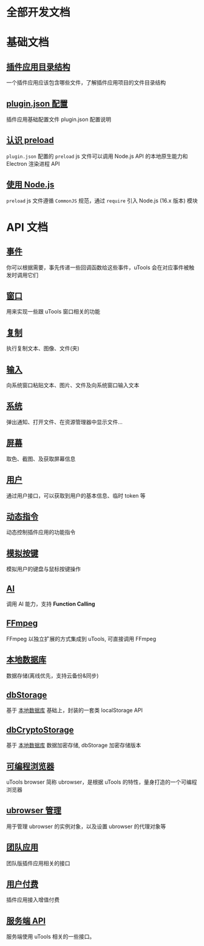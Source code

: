 # 全部开发文档

# 基础文档 ​
## [插件应用目录结构](./information/file-structure.html) ​
一个插件应用应该包含哪些文件，了解插件应用项目的文件目录结构
## [plugin.json 配置](./information/plugin-json.html) ​
插件应用基础配置文件 plugin.json 配置说明
## [认识 preload](./information/preload-js/preload-js.html) ​
`plugin.json` 配置的 `preload` js 文件可以调用 Node.js API 的本地原生能力和 Electron 渲染进程 API
## [使用 Node.js](./information/preload-js/nodejs.html) ​
`preload` js 文件遵循 `CommonJS` 规范，通过 `require` 引入 Node.js (16.x 版本) 模块
  
  

# API 文档 ​
## [事件](./api-reference/utools/events.html) ​
你可以根据需要，事先传递一些回调函数给这些事件，uTools 会在对应事件被触发时调用它们
## [窗口](./api-reference/utools/window.html) ​
用来实现一些跟 uTools 窗口相关的功能
## [复制](./api-reference/utools/copy.html) ​
执行复制文本、图像、文件(夹)
## [输入](./api-reference/utools/input.html) ​
向系统窗口粘贴文本、图片、文件及向系统窗口输入文本
## [系统](./api-reference/utools/system.html) ​
弹出通知、打开文件、在资源管理器中显示文件...
## [屏幕](./api-reference/utools/screen.html) ​
取色、截图、及获取屏幕信息
## [用户](./api-reference/utools/user.html) ​
通过用户接口，可以获取到用户的基本信息、临时 token 等
## [动态指令](./api-reference/utools/features.html) ​
动态控制插件应用的功能指令
## [模拟按键](./api-reference/utools/simulate.html) ​
模拟用户的键盘与鼠标按键操作
## [AI](./api-reference/utools/ai.html) ​
调用 AI 能力，支持 **Function Calling**
## [FFmpeg](./api-reference/utools/ffmpeg.html) ​
FFmpeg 以独立扩展的方式集成到 uTools, 可直接调用 FFmpeg
## [本地数据库](./api-reference/db/local-db.html) ​
数据存储(离线优先，支持云备份&同步)
## [dbStorage](./api-reference/db/db-storage.html) ​
基于 [本地数据库](./api-reference/db/local-db.html) 基础上，封装的一套类 localStorage API
## [dbCryptoStorage](./api-reference/db/db-crypto-storage.html) ​
基于 [本地数据库](./api-reference/db/local-db.html) 数据加密存储, dbStorage 加密存储版本
## [可编程浏览器](./api-reference/ubrowser/ubrowser.html) ​
uTools browser 简称 ubrowser，是根据 uTools 的特性，量身打造的一个可编程浏览器
## [ubrowser 管理](./api-reference/ubrowser/ubrowser.html) ​
用于管理 ubrowser 的实例对象，以及设置 ubrowser 的代理对象等
## [团队应用](./api-reference/team.html) ​
团队版插件应用相关的接口
## [用户付费](./api-reference/payment.html) ​
插件应用接入增值付费
## [服务端 API](./api-reference/server.html) ​
服务端使用 uTools 相关的一些接口。
